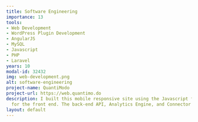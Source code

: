 ```yaml
---
title: Software Engineering
importance: 13
tools:
- Web Development
- WordPress Plugin Development
- AngularJS
- MySQL
- Javascript
- PHP
- Laravel
years: 10
modal-id: 32432
img: web-development.png
alt: software-engineering
project-name: QuantiModo
project-url: https://web.quantimo.do
description: I built this mobile responsive site using the Javascript framework AngularJS
  for the front end. The back-end API, Analytics Engine, and Connector Framework was built using the Laravel PHP framework and MySQL.
layout: default
---
```

